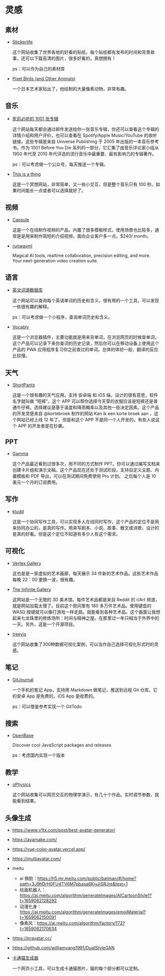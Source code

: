 # 灵感

## 素材

- [Stickerlife](https://stickerlife.org/)

    这个网站收集了世界各地的好看的贴纸，每个贴纸都有发布的时间和背景故事，还可以下载高清的图片，很多好看的，真想拥有！

    ps：可以作为自己的素材库

- [Pixel Birds (and Other Animals)](https://kottke.org/22/03/pixel-birds-and-other-animals)

    一个日本艺术家贴出了，他绘制的大量像素动物，非常有趣。

## 音乐

- [死前必听的 1001 张专辑](https://1001albumsgenerator.com/)

    这个网站每天都会通过邮件发送给你一张音乐专辑，你还可以查看这个专辑的详情介绍和用户评价，也可以查看在 Spotify/Apple Music/YouTube 的收听链接。这些专辑是来自 Universe Publishing 于 2005 年出版的一本音乐参考书。作为 1001 Before You Die 系列的一部分，它汇集了由音乐评论家小组从 1950 年代至 2010 年代评选的流行音乐中最重要、最有影响力的专辑著作。

    ps：可以考虑做一个公众号，每天推送一个专辑。

- [This is a thing](https://www.thisisathing.io/)

    这是一个冥想网站，非常简单，又一些小交互，但是整个音乐只有 100 秒。如果时间能长一点或者可以选择就好了。

## 视频

- [Capsule](https://capsule.video/)

    这是一个在线制作视频的产品，内置了很多模板样式，使用场景也比较多，通常是是用来制作简短的介绍视频，面向企业客户多一点。$240/ month。

- [runwayml](https://runwayml.com/)

    Magical AI tools, realtime collaboration, precision editing, and more. Your next-generation video creation suite.

## 语言

- [英文词源数据库](https://www.etymonline.com/)

    这个网站可以查询每个英语单词的历史和含义。很有用的一个工具，可以发现一些很有趣的解释。

    ps：可以考虑做一个小程序，查询单词历史和含义。

- [Vocably](https://vocably.pro/)

    这是一个浏览器插件，主要功能就是用来背单词，在浏览网页的时候查单词，这个产品可以记录下来你查词的历史记录，然后你可以在移动设备上使用这个产品的 PWA 应用程序复习你之前查过的单词。总体的体验一般，翻译的反应比较慢。

## 天气

- [ShortPants](https://kortebroekaan.nl/)

    这是一个很有趣的天气应用。支持 安卓端 和 iOS 端，设计的很有意思，软件名字就叫做 “短裤”，这个 APP 可以帮你选择今天穿的衣服应该是短裤还是普通牛仔裤。选择建议是基于温度和降雨概率以及其他一些决定因素。这个产品的开发灵感来自 @kortebroek 制作的网站 Kan ik een korte broek aan ，这个网站已经上线 12 年了，但是和这个 APP 不是同一个人开发的，有些人说这个 APP 的开发者是在抄袭。

## PPT

- [Gamma](https://gamma.app/)

    这个产品最近看到过很多次，用不同的方式制作 PPT。你可以通过编写文档来创建卡片组和演示文稿。这个产品现在还处于测试阶段，支持自定义主题、内置模板和 PDF 导出，可以在测试期间免费使用 Pro 计划。 之后每个人是 10 美元一个月的订阅费用。

## 写作

- [kludd](https://kludd.co/)

    这是一个协同写作工具，可以实现多人在线同时写作，这个产品的定位不是用来协同办公的，是真的写作。用来写剧本、小说、故事、散文或诗歌。设计的是真的好看。但是这个定位不知道有多少人有这个需求。

## 可视化

- [Vertex Gallery](https://vertexgallery.pavece.com/)

    这也是是一家虚拟的艺术画廊，每天展示 34 件新的艺术作品。这些艺术作品每晚 22：00 更换一波，很有趣。

- [The Infinite Gallery](https://gallery.nowaythis.works/)

    这网站是一个无限的 3D 美术馆。每件艺术品都是来自 Reddit 的 r/Art 频道，就是网站加载太慢了。目前这个房间里有 180 多万件艺术品。使用键盘的 WASD 按键就可以像打游戏一样走路。就能看到各种艺术品。这个画面让我想起来七龙珠里的修炼场所：时间与精神之屋。在那里过一年只相当于外界中的一天。另外，这是一个开源项目。

- [treevis](https://treevis.net/#Li2020a)

    这个网站收集了300种数据可视化案例，可以当作自己选择可视化形式时的灵感。

## 笔记

- [GitJournal](https://github.com/GitJournal/GitJournal)

    一个手机的笔记 App，支持用 Markdown 做笔记，推送到远程 Git 仓库。它的安卓 App 是免费的，iOS App 是收费的。

    ps：可以借鉴参考实现一个 GitTodo

## 搜索

- [OpenBase](https://openbase.com/)

    Discover cool JavaScript packages and releases

    ps：考虑国内实现一个版本

## 教学

- [oPhysics](https://ophysics.com/index.html)

    这个网站收集可以网页交互的物理学演示，有几十个作品。实时调节参数，就能看到结果。

## 头像生成

- https://www.v1tx.com/post/best-avatar-generator/
- https://avamake.com/
- https://vue-color-avatar.vercel.app/
- https://multiavatar.com/
- meitu

    - ai 换脸：https://h5.mr.meitu.com/public/batman/#/home?path=3J9hDrH0FU4TV6M7pbasa6KiyJjSRJre&test=1
    - 绘画机器人：https://ai.meitu.com/algorithm/generateImages/AICartoonStyle1?t=1659062128292
    - 动漫化身：https://ai.meitu.com/algorithm/generateImages/emojMaterial?t=1659062150091
    - 像素风：https://ai.meitu.com/algorithm/factory/172?t=1659062170634

- https://pravatar.cc/
- https://github.com/williamyang1991/DualStyleGAN
- [卡通猫生成器](https://uchinoko-maker.jp/)

    一个网页小工具，可以生成卡通猫图片，猫的每个部分都可以定制。
